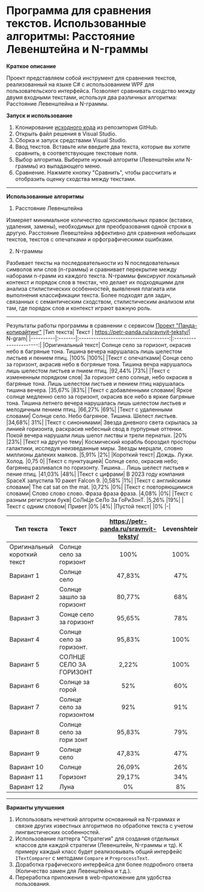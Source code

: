 # Программа для сравнения текстов. Использованные алгоритмы: Расстояние Левенштейна и N-граммы

**Краткое описание**

Проект представляем собой инструмент для сравнения текстов, реализованный на языке C# с использованием WPF для пользовательского интерфейса. Позволяет сравнивать сходство между двумя входными текстами, используя два различных алгоритма: Расстояние Левенштейна и N-граммы.

**Запуск и использование**
1. Клонирование [исходного кода](https://github.com/aziyaev/TextAnalyseWPF.git) из репозитория GitHub.
2. Открыть файл решения в Visual Studio.
3. Сборка и запуск средствами Visual Studio.
4. Ввод текстов. Вставьте или введите два текста, которые вы хотите сравнить, в соответствующие текстовые поля.
5. Выбор алгоритма. Выберите нужный алгоритм (Левенштейн или N-граммы) из выпадающего меню.
6. Сравнение. Нажмите кнопку "Сравнить", чтобы рассчитать и отобразить оценку сходства между текстами.

---

**Использованные алгоритмы**

1. Расстояние Левенштейна

Измеряет минимальное количество односимвольных правок (вставки, удаления, замены), необходимых для преобразования одной строки в другую. Расстояние Левештейна эффективно для сравнения небольших текстов, текстов с опечатками и орфографическими ошибками.

2. N-граммы

Разбивает тексты на последовательности из N последовательных символов или слов (n-граммы) и сравнивает перекрытие между наборами n-грамм из каждого текста. N-граммы фиксируют локальный контекст и порядок слов в текстах, что делает их подходящими для анализа стилистических особенностей, выявления плагиата или выполнения классификации текста. Более подходят для задач, связанных с семантическим сходством, стилистическим анализом или там, где порядок слов и контекст играют важную роль.

---
Результаты работы программы в сравнении с сервисом [Проект "Панда-копирайтинг"](https://petr-panda.ru/sravnvit-teksty/)
|Тип текста|	Текст	| https://petr-panda.ru/sravnvit-teksty/|	N-gram|
|----------|:-------|:-------------------------------------:|:----------------------:|
|Оригинальный текст|	Солнце село за горизонт, окрасив небо в багряные тона. Тишина вечера нарушалась лишь шелестом листьев и пением птиц.	|100%	|100%|
|Текст с опечатками|	Сонце село за горизонт, акрасив небо в богряные тона. Тишина вечра нарушалось лишь шелестом листьев и пнием птиц.	|92,44%	|73%|
|Текст с измененным порядком слов|	За горизонт село солнце, небо окрасив в багряные тона. Лишь шелестом листьев и пением птиц нарушалась тишина вечера.	|35,67%	|83%|
|Текст с добавленными словами|	Яркое солнце медленно село за горизонт, окрасив все небо в яркие багряные тона. Тишина летнего вечера нарушалась лишь шелестом листьев и мелодичным пением птиц.	|66,27%	|69%|
|Текст с удаленными словами|	Солнце село. Небо багряное. Тишина. Шелест листьев.	|34,68%|	31%|
|Текст с синонимами|	Звезда дневного света скрылась за линией горизонта, раскрасив небесный свод в пурпурные оттенки. Покой вечера нарушали лишь шепот листвы и трели пернатых.	|20%	|23%|
|Текст на другую тему|	Космический корабль бороздил просторы галактики, исследуя неизведанные миры. Звезды мерцали, словно миллионы далеких маяков.	|5,91%	|2%|
|Короткий текст|	Дождь. Лужи. Холод.	|0,75	0|
|Текст с пунктуацией|	Солнце село, окрасив небо; багрянец разливался по горизонту. Тишина... Лишь шелест листьев и пение птиц.	|41,03%	|48%|
|Текст с цифрами|	В 2023 году компания SpaceX запустила 10 ракет Falcon 9.	|0,58%	|1%|
|Текст с английскими словами|	The cat sat on the mat.	|0,72%	|0%|
|Текст с повторяющимися словами|	Слово слово слово. Фраза фраза фраза.	|4,08%	|0%|
|Текст с разным регистром букв|	СоЛнЦе СеЛо За ГоРиЗонТ.	|5,26%	|19%|
|Текст с одним словом|	Привет	|0%	|4%|
|Пустой текст|		|0%	|-|

|Тип текста|	Текст	| https://petr-panda.ru/sravnvit-teksty/|	Levenshtein |
|----------|:-------|:-------------------------------------:|:----------------------:|
|Оригинальный короткий текст|	Солнце село за горизонт	| 100% | 100% |
|Вариант 1|	Солнце село|	47,83% |	47% |
|Вариант 2|	Солнце зашло за горизонт|	80,77% |	68% |
|Вариант 3|	Сонце село за горизонт|	95,65% |	78% |
|Вариант 4|	Солнце село за горизонт.|	95,83% |	100% |
|Вариант 5|	СОЛНЦЕ СЕЛО ЗА ГОРИЗОНТ|	2,22% |	100% |
|Вариант 6|	Солнце за горой|	52% |	60% |
|Вариант 7|	Солнце село за горизонтом|	92% |	91% |
|Вариант 8|	Солнце село за гори зонт|	95,83% |	79% |
|Вариант 9|	Солнце село|	47,83% |	47% |
|Вариант 10| Солнце|	26,09% |	26% |
|Вариант 11| Горизонт|	29,17% |	34% |
|Вариант 12|	Луна|	0% |	8% |

---

**Варианты улучшения**
1. Использовать нечеткий алгоритм основанный на N-граммах и связке других известных алгоритмов по обработке текста с учетом лингвистических особенностей.
2. Использование паттерга "Стратегия" для создания отдельных классов для каждой стратегии (Левенштейн, N-граммы и тд). К примеру каждый класс будет реализовывать общий интерфейс ```ITextComparer``` с методами ```Compare``` и ```PreprocessText```.
3. Доработка графического интерфейса для более подробного ответа (Количество замен для Левенштейна и т.д.).
4. Переработка приложения в web-приложение для удобства пользования.
